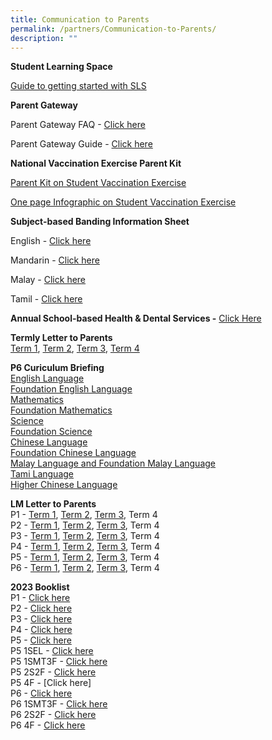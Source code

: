 ```yaml
---
title: Communication to Parents
permalink: /partners/Communication-to-Parents/
description: ""
---
```

**Student Learning Space**

[Guide to getting started with SLS](/files/Annexes%20to%20Letter%20to%20Parents.pdf)

  

**Parent Gateway**

Parent Gateway FAQ -&nbsp;[Click here](/files/Annexes%20to%20Letter%20to%20Parents.pdf)

Parent Gateway Guide -&nbsp;[Click here](/files/Parents%20Gateway%20User%20Guide.pdf)

  

**National Vaccination Exercise Parent Kit**

[Parent Kit on Student Vaccination Exercise](/files/Resource%202%20Parent%20Kit%20on%20Student%20Vaccination%20Exercise.pdf)

[One page Infographic on Student Vaccination Exercise](/files/Resource%203%20One%20page%20Infographic%20on%20Student%20Vaccination%20Exercise.pdf)

  

**Subject-based Banding Information Sheet**

English -&nbsp;[Click here](/files/MOE_SBB_ENG_revised%201%20Mar%202018.pdf)

Mandarin -&nbsp;[Click here](/files/MOE_SBB_CHI_revised%201%20Mar%202018.pdf)

Malay -&nbsp;[Click here](/files/MOE_SBB_ML_revised%201%20Mar%202018.pdf)

Tamil -&nbsp;[Click here](/files/MOE_SBB_TL_revised%201%20Mar%202018.pdf)

**Annual School-based Health &amp; Dental Services -**&nbsp;[Click Here](/files/Letter%20to%20P1%20Parents_Final.pdf)

**Termly Letter to Parents**
<br>
[Term 1](/files/Term%201%20Letter%20to%20Parents%202023.pdf), [Term 2](/files/Term%202%20Letter%20to%20Parents%202023.pdf), [Term 3](/files/2023%20term%203%20letter%20to%20parents%20.pdf), [Term 4](/files/term%204%20letter%20to%20parents%202023%20(1).pdf)
  
**P6 Curiculum Briefing**
<br>
[English Language](/files/2023%20p6%20el%20briefing.pdf)
<br>[Foundation English Language](/files/2023%20p6%20fel%20briefing.pdf)
<br>[Mathematics](/files/2023%20p6%20ma%20briefing.pdf)
<br>[Foundation Mathematics](/files/2023%20p6%20fma%20briefing.pdf)
<br>[Science](/files/2023%20p6%20sci%20briefing.pdf)
<br>[Foundation Science](/files/2023%20p6%20fsci%20briefing.pdf)
<br>[Chinese Language](/files/2023%20p6%20cl%20briefing.pdf)
<br>[Foundation Chinese Language](/files/2023%20p6%20fcl%20briefing.pdf)
<br>[Malay Language and Foundation Malay Language](/files/2023%20p6%20ml_fml%20briefing.pdf)
<br>[Tami Language](/files/2023%20p6%20tl%20briefing.pdf)
<br>[Higher Chinese Language](/files/2023%20p6%20hcl%20briefing.pdf)

**LM Letter to Parents**
<br>
P1 -&nbsp;[Term 1](/files/P1%20Term%201%20Level%20Letter%202023.pdf), [Term 2](/files/P1%20Term%202%20Level%20Letter%202023.pdf), [Term 3](/files/p1%20term%203%20level%20letter%202023.pdf), Term 4
<br>
P2 -&nbsp;[Term 1](/files/P2%20Term%201%20Level%20Letter%202023.pdf), [Term 2](/files/P2%20Term%202%20Level%20Letter%202023.pdf), [Term 3](/files/p2%20term%203%20level%20letter%202023.pdf), Term 4
<br>
P3 -&nbsp;[Term 1](/files/P3%20Term%201%20Level%20Letter%202023.pdf), [Term 2](/files/P3%20Term%202%20Level%20Letter%202023.pdf), [Term 3](/files/p3%20term%203%20level%20letter%202023.pdf), Term 4
<br>
P4 -&nbsp;[Term 1](/files/P4%20Term%201%20Level%20Letter%202023.pdf), [Term 2](/files/P4%20Term%202%20Level%20Letter%202023.pdf), [Term 3](/files/p4%20term%203%20level%20letter%202023.pdf), Term 4
<br>
P5 -&nbsp;[Term 1](/files/P5%20Term%201%20Level%20Letter%202023.pdf), [Term 2](/files/P5%20Term%202%20Level%20Letter%202023.pdf), [Term 3](), Term 4
<br>
P6 -&nbsp;[Term 1](/files/P6%20Term%201%20Level%20Letter%202023.pdf), [Term 2](/files/P6%20Term%202%20Level%20Letter%202023.pdf), [Term 3](/files/p6%20term%203%20level%20letter%202023.pdf), Term 4

  

**2023 Booklist**  
P1 -&nbsp;[Click here](/files/Primary%201.pdf)
<br>P2 -&nbsp;[Click here](/files/Primary%202.pdf)
<br>P3 -&nbsp;[Click here](/files/Primary%203.pdf)
<br>P4 -&nbsp;[Click here](/files/Primary%204.pdf)
<br>P5 -&nbsp;[Click here](/files/Primary%205.pdf)
<br>P5 1SEL -&nbsp;[Click here](/files/5%201SEL3F.pdf)
<br>P5 1SMT3F -&nbsp;[Click here](/files/5%201SMT3F.pdf)
<br>P5 2S2F -&nbsp;[Click here](/files/5%202S2F%20(1).pdf)
<br>P5 4F -&nbsp;[Click here]
<br>P6 -&nbsp;[Click here](/files/Primary%206.pdf)
<br>P6 1SMT3F -&nbsp;[Click here](/files/6%201SMT3F.pdf)
<br>P6 2S2F -&nbsp;[Click here](/files/6%202S2F.pdf)
<br>P6 4F -&nbsp;[Click here](/files/6%204F.pdf)